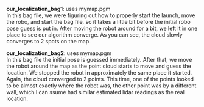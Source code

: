 **our_localization_bag1**: uses mymap.pgm  
In this bag file, we were figuring out how to properly start the launch, move the robo, and start the bag file, so it takes a little bit before the initial robo pose guess is put in. After moving the robot around for a bit, we left it in one place to see our algorithm converge. As you can see, the cloud slowly converges to 2 spots on the map.

**our_localization_bag2**: uses mymap.pgm  
In this bag file the initial pose is guessed immediately. After that, we move the robot around the map as the point cloud starts to move and guess the location. We stopped the robot in approximately the same place it started. Again, the cloud converged to 2 points. This time, one of the points looked to be almost exactly where the robot was, the other point was by a different wall, which I can ssume had similar estimated lidar readings as the real location.
